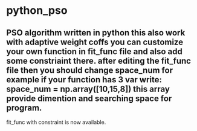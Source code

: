# python_pso
PSO algorithm written in python 
this also work with adaptive weight coffs 
you can customize your own function in fit_func file and also add some constriaint there.
after editing the fit_func file then you should change space_num for example if your function has 3 var write:
space_num = np.array([10,15,8])
this array provide dimention and searching space for program.
------------------------------------------------------------------------------------------------
fit_func with constraint is now available.
